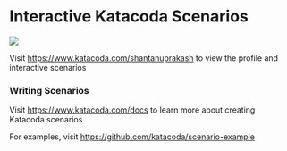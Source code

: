 # Interactive Katacoda Scenarios

[![](http://shields.katacoda.com/katacoda/shantanuprakash/count.svg)](https://www.katacoda.com/shantanuprakash "Get your profile on Katacoda.com")

Visit https://www.katacoda.com/shantanuprakash to view the profile and interactive scenarios

### Writing Scenarios
Visit https://www.katacoda.com/docs to learn more about creating Katacoda scenarios

For examples, visit https://github.com/katacoda/scenario-example
